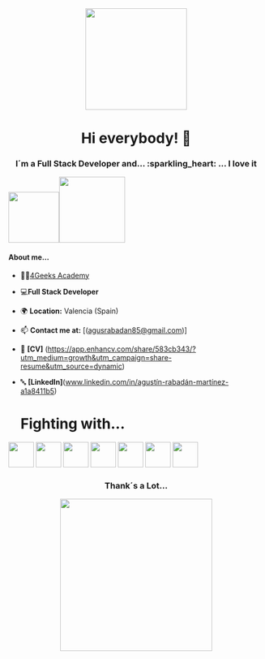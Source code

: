 <div class="img" align="center">
<img src="https://i0.wp.com/cinde.es/blog/wp-content/uploads/2017/10/giphy.gif?resize=500%2C281" width="200">

<h1 align="center"> Hi everybody! 👋 </h1>
</div>
<h3 align="center"> I´m a Full Stack Developer and... :sparkling_heart: ... I love it </h3>

[<img src="https://blog.waalaxy.com/wp-content/uploads/2021/01/LinkedIn-Symbole.png" width="100">](www.linkedin.com/in/agustin-rabadan-a1a8411b5)[<img src="https://encrypted-tbn0.gstatic.com/images?q=tbn:ANd9GcSlHMUb8U4VeW2y-RflH7U7Yp0tsx1hJv0PwQ&usqp=CAU" width="130">](https://www.youtube.com/channel/UC0DrWTb5VHlSy1ULkSY-uGw)


<h4>  About me... </h4>
  
- 👨‍🎓[4Geeks Academy](http://www.4geeksacademy.com) 
- 💻**Full Stack Developer** 
- 🌍 **Location:** Valencia (Spain)
- 📫 **Contact me at:** [(agusrabadan85@gmail.com)]
- 📑 **[CV]** (https://app.enhancv.com/share/583cb343/?utm_medium=growth&utm_campaign=share-resume&utm_source=dynamic)
- 🔤 **[LinkedIn]**(www.linkedin.com/in/agustín-rabadán-martínez-a1a8411b5)

  # Fighting with...
<div>
  <img src="https://cdn-icons-png.flaticon.com/512/1216/1216733.png" width="50" height="50">
  <img src="https://cdn.icon-icons.com/icons2/1826/PNG/512/4202020css3htmllogosocialsocialmedia-115668_115633.png"     width="50" height="50">
  <img src="https://upload.wikimedia.org/wikipedia/commons/thumb/b/b2/Bootstrap_logo.svg/800px-Bootstrap_logo.svg.png" width="50" height="50">
  <img src="https://upload.wikimedia.org/wikipedia/commons/thumb/6/6a/JavaScript-logo.png/768px-JavaScript-logo.png" width="50" height="50">
  <img src="https://upload.wikimedia.org/wikipedia/commons/thumb/a/a7/React-icon.svg/2300px-React-icon.svg.png" width="50" height="50">
  <img src="https://upload.wikimedia.org/wikipedia/commons/thumb/c/c3/Python-logo-notext.svg/1869px-Python-logo-notext.svg.png" width="50" height="50">
  <img src="https://github.githubassets.com/assets/GitHub-Mark-ea2971cee799.png" width="50" height="50">
</div>


<h3 align="center"> Thank´s a Lot... </h3>


<div align="center">
  
<img src="https://4geeksacademy.com/static/dc42e38caa9db517ddea28bea5e40d02/e6a88/4geeksacademy-logo-old.png" width="300">

</div>


<!--
**agusrabadan/agusrabadan** is a ✨ _special_ ✨ repository because its `README.md` (this file) appears on your GitHub profile.

Here are some ideas to get you started:

- 🔭 I’m currently working on ...
- 🌱 I’m currently learning ...
- 👯 I’m looking to collaborate on ...
- 🤔 I’m looking for help with ...
- 💬 Ask me about ...
- 📫 How to reach me: ...
- 😄 Pronouns: ...
- ⚡ Fun fact: ...
-->

